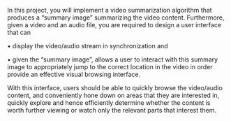 In this project, you will implement a video summarization algorithm that produces a “summary image” summarizing the video content. Furthermore, given a video and an audio file, you are required to design a user interface that can

• display the video/audio stream in synchronization and

• given the “summary image”, allows a user to interact with this summary image to appropriately jump to the correct location in the video in order provide an effective visual browsing interface.

With this interface, users should be able to quickly browse the video/audio content, and conveniently hone down on areas that they are interested in, quickly explore and hence efficiently determine whether the content is worth further viewing or watch only the relevant parts that interest them.
